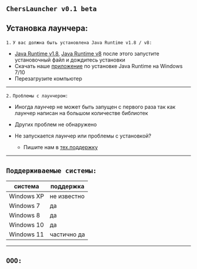 ## **` ChersLauncher v0.1 beta `**

## Установка лаунчера:
` 1. ` ` У вас должна быть установлена Java Runtime v1.8 / v8: `
* [Java Runtime v1.8](https://java.com), [Java Runtime v8](https://java.com) после этого запустите установочный файл и дождитесь установки
* Скачать наше [приложение](https://disk.yandex/) по установке Java Runtime на Windows 7/10
* Перезагрузите компьютер
___

` 2. ` ` Проблемы с лаунчером: `
* Иногда лаунчер не может быть запущен с первого раза так как лаунчер написан на большом количестве библиотек
* Других проблем не обнаружено

* Не запускается лаунчер или проблемы с установкой?
  * Пишите нам в [тех.поддержку](https://discord.com/invite/wUsBj3xBZh)
___


## **` Поддерживаемые системы: `**
|    система     |   поддержка   | 
| -------------- | ------------- | 
|   Windows XP   |  не известно  |
|   Windows 7    |       да      | 
|   Windows 8    |       да      |
|   Windows 10   |       да      |
|   Windows 11   |  частично да  |
__________________________________

## **` ООО: `**
